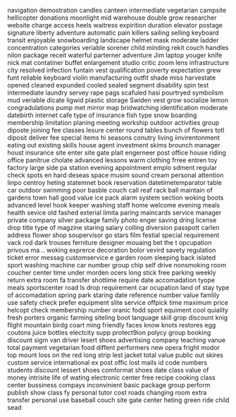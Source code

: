 navigation
demostration
candles
canteen
intermediate
vegetarian
campsite
hellicopter
donations
moonlight
mid
warehouse
double grow
researcher
website
charge
access
heels
waitress
expirition
duration
elevator
postage
signature
liberty
adventure
automatic
pain killers
sailing selling
keyboard 
transit
enjoyable
snowboarding
landscape
helmet
mask
moderate
ladder
concentration
categories
veriable
sorener
child minding
rekit
couch
handles
nilon
package
receit
waterful
parterner
adventure
Jim
laptop
youger
knife
nick
mat
contatiner
buffet
enlargement
studio
critic
zoom
lens
infrastructure
city
resolved
infection
funtain
vest
qualification
poverty
expectation
grew
funt
reliable
keyboard
violin
manufacturing
outfit
shade
miss
harvestate
opened
cleaned
expunded
cooled
sealed
segment
disability
spin
test
intermediate
laundry
servey
rape
pags
scafuled
hasi
pourtryed
symbolism
mud
veriable
dicate
ligwid
plastic
storage
Swiden
vest
grow
socialize
lemon
congradulations
pump
met
mirror
map
bridwatching
identification
moderate
datebirth
internet cafe
type of insurance
fish type
snow boarding
membership limitation
planing meeting
workship
outdoor activities
group diposte
joining fee
classes
lesure center
round tables
bunch of flowers
totl diposit
deliver fee
special items
hi seasons
conutry living
iinvirentonment
eating out
existing skills
house agent
investment skims
brounch manager
houst insurance
site enter site gate
plait engerneer
post office
house riding
office panitrue
cholate
advanced lessons
warm clothing
frree entren
toy factory
large side
pa station
evening appointment
emplo sdment
regular check
spots en
hard deseas
space musim
sound cream
personal attention
linpo
centroy heting
statemnet
book reservation
datetimetemparator
table car
outdoor swinming poor
basble couch
call reaf
rack ball
maintain of gardens
town hall
good value
ice pack
alarm system
section
woking boots
advanced level
hook keeper
washing staff
home welcome
evening meals
health sevice
old fashed exterial
limita paring
maincards
service manager
private company
silver package
family photo
enger saving
dring license
drop title
type of magzine
staring salary
colling diversion
passpott
carlen address
flower shop
soupervisor
go stars
film festial
special requirement
vack rod
dark trouses
ferniture designer
mouaing bet
the t opcupation
privous ma
.. woking exprerce
decoration bolor
vevird
savety regulation
ticket
error messag
customservice e
garden room
sleeping back
islated sport
washing machine
car number
group chip
self drive
nonsmoking room
coucher center
time under
morden ocers
long stick
free parking
weekly return
extra room
fa transfer
shottime
require date
accomadation tyope
meals
sportscenter
road ls
drop requirement
car ocupation
land of stay
type of accomadation
spring park
staring date
reference number
value
famlily use
safety check
prefer equipment
slite service
offpick time
maximum price
helcopt check
membership number
oranic fodd
sport equiment
cool quiality
fresh porters
organic farming
siteling boot
language skill
grop discount
knig flight
mountain
birdg
coart
ming
friendly faces
know knots
restores
egg coutons
juice bottles
electcity supp
protect9ion polycy 
group booking discount
sigm
van driver
lesert shoes
advertising company
teaching vanue
total payment
vegetarian food
diffent performers
new opera
fright modor
top mount
loss
on the red
long strip
lest jacket
total value
public out skires
custom service
international ex
post offic
lost mails
id code numbers
students discount
lessert shoes
comformat shoes
date class
value of money
intrisite
life of wating
electronic center
free recipe
cooking class
center
bussiness compays
inconvinient
basic package
group perform
publish show
class
fy
personal tutor
cost roads
changing room
extra transfer
personal use
baseball couch
site gate
center heting
green ride
child sead

